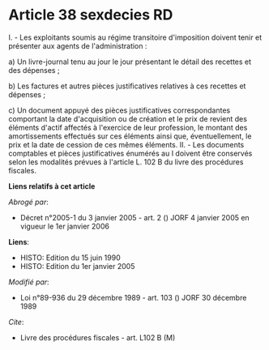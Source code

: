 # Article 38 sexdecies RD

I. - Les exploitants soumis au régime transitoire d'imposition doivent tenir et présenter aux agents de l'administration :

a) Un livre-journal tenu au jour le jour présentant le détail des recettes et des dépenses ;

b) Les factures et autres pièces justificatives relatives à ces recettes et dépenses ;

c) Un document appuyé des pièces justificatives correspondantes comportant la date d'acquisition ou de création et le prix de
revient des éléments d'actif affectés à l'exercice de leur profession, le montant des amortissements effectués sur ces
éléments ainsi que, éventuellement, le prix et la date de cession de ces mêmes éléments.    II. - Les documents comptables et
pièces justificatives énumérés au I doivent être conservés selon les modalités prévues à l'article L. 102 B du livre des
procédures fiscales.

**Liens relatifs à cet article**

_Abrogé par_:

  - Décret n°2005-1 du 3 janvier 2005 - art. 2 () JORF 4 janvier 2005 en vigueur le 1er janvier 2006

**Liens**:

  - HISTO: Edition du 15 juin 1990
  - HISTO: Edition du 1er janvier 2005

_Modifié par_:

  - Loi n°89-936 du 29 décembre 1989 - art. 103 () JORF 30 décembre 1989

_Cite_:

  - Livre des procédures fiscales - art. L102 B (M)
